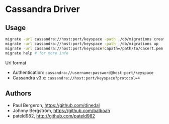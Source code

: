 # Cassandra Driver

## Usage

```bash
migrate -url cassandra://host:port/keyspace -path ./db/migrations create add_field_to_table
migrate -url cassandra://host:port/keyspace -path ./db/migrations up
migrate -url cassandra://host:port/keyspace?capath=/path/to/cacert.pem -path ./db/migrations up # Using encrypted connection
migrate help # for more info
```

Url format
- Authentication: `cassandra://username:password@host:port/keyspace`
- Cassandra v3.x: `cassandra://host:port/keyspace?protocol=4`


## Authors

* Paul Bergeron, https://github.com/dinedal
* Johnny Bergström, https://github.com/balboah
* pateld982, http://github.com/pateld982
